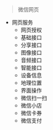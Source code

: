 > 微信网页

* 网页服务
    * 网页授权
    * 基础接口
    * 分享接口
    * 图像接口
    * 音频接口
    * 智能接口
    * 设备信息
    * 地理位置
    * 界面操作
    * 微信扫一扫
    * 微信小店
    * 微信卡券
    * 微信支付